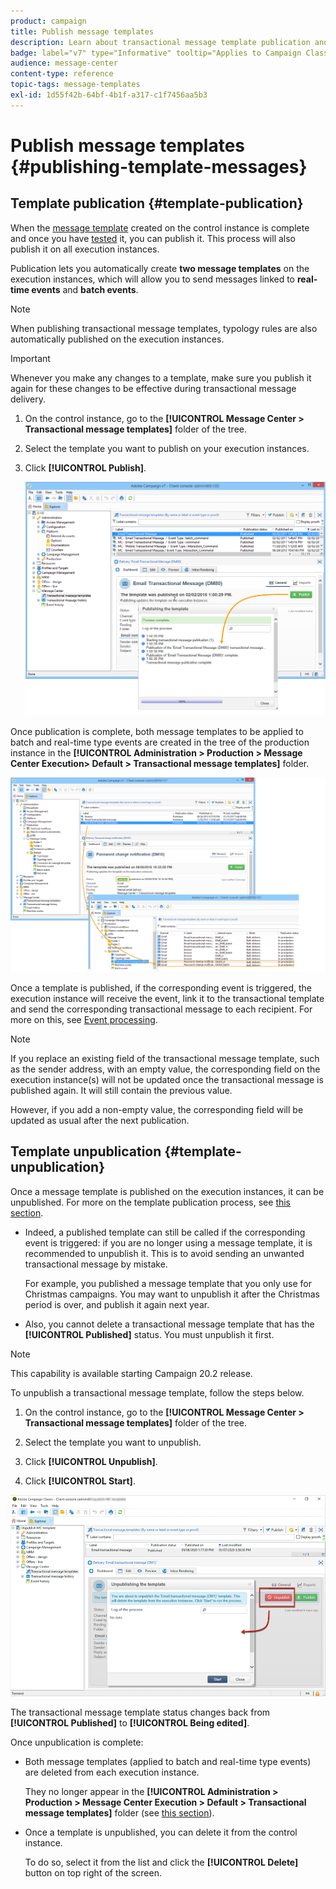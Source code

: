```yaml
---
product: campaign
title: Publish message templates 
description: Learn about transactional message template publication and unpublication in Adobe Campaign Classic
badge: label="v7" type="Informative" tooltip="Applies to Campaign Classic v7 only"
audience: message-center
content-type: reference
topic-tags: message-templates
exl-id: 1d55f42b-64bf-4b1f-a317-c1f7456aa5b3
---
```

# Publish message templates {#publishing-template-messages}



## Template publication {#template-publication}

When the [message template](../../message-center/using/creating-the-message-template.md) created on the control instance is complete and once you have [tested](../../message-center/using/testing-message-templates.md) it, you can publish it. This process will also publish it on all execution instances.

Publication lets you automatically create **two message templates** on the execution instances, which will allow you to send messages linked to **real-time events** and **batch events**.

>[!NOTE]
>
>When publishing transactional message templates, typology rules are also automatically published on the execution instances.

>[!IMPORTANT]
>
>Whenever you make any changes to a template, make sure you publish it again for these changes to be effective during transactional message delivery.

1. On the control instance, go to the **[!UICONTROL Message Center > Transactional message templates]** folder of the tree.
1. Select the template you want to publish on your execution instances.
1. Click **[!UICONTROL Publish]**.

   ![](assets/messagecenter_publish_model_008.png)

Once publication is complete, both message templates to be applied to batch and real-time type events are created in the tree of the production instance in the **[!UICONTROL Administration > Production > Message Center Execution> Default > Transactional message templates]** folder.

![](assets/messagecenter_deployed_model_001.png)

Once a template is published, if the corresponding event is triggered, the execution instance will receive the event, link it to the transactional template and send the corresponding transactional message to each recipient. For more on this, see [Event processing](../../message-center/using/about-event-processing.md).

>[!NOTE]
>
>If you replace an existing field of the transactional message template, such as the sender address, with an empty value, the corresponding field on the execution instance(s) will not be updated once the transactional message is published again. It will still contain the previous value.
>
>However, if you add a non-empty value, the corresponding field will be updated as usual after the next publication.

## Template unpublication {#template-unpublication}

Once a message template is published on the execution instances, it can be unpublished. For more on the template publication process, see [this section](#template-publication).

* Indeed, a published template can still be called if the corresponding event is triggered: if you are no longer using a message template, it is recommended to unpublish it. This is to avoid sending an unwanted transactional message by mistake.

    For example, you published a message template that you only use for Christmas campaigns. You may want to unpublish it after the Christmas period is over, and publish it again next year.

* Also, you cannot delete a transactional message template that has the **[!UICONTROL Published]** status. You must unpublish it first.

>[!NOTE]
>
>This capability is available starting Campaign 20.2 release.

To unpublish a transactional message template, follow the steps below.

1. On the control instance, go to the **[!UICONTROL Message Center > Transactional message templates]** folder of the tree.
1. Select the template you want to unpublish.
1. Click **[!UICONTROL Unpublish]**.

    <!--1. Fill in the **[!UICONTROL Log of the process]** field.-->

1. Click **[!UICONTROL Start]**.

![](assets/message-center-unpublish.png)

The transactional message template status changes back from **[!UICONTROL Published]** to **[!UICONTROL Being edited]**.

Once unpublication is complete:

* Both message templates (applied to batch and real-time type events) are deleted from each execution instance.

    They no longer appear in the **[!UICONTROL Administration > Production > Message Center Execution > Default > Transactional message templates]** folder (see [this section](#template-publication)).

* Once a template is unpublished, you can delete it from the control instance.

    To do so, select it from the list and click the **[!UICONTROL Delete]** button on top right of the screen.
